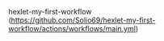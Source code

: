 hexlet-my-first-workflow  
(https://github.com/Solio69/hexlet-my-first-workflow/actions/workflows/main.yml)